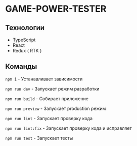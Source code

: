 # GAME-POWER-TESTER

## Технологии
- TypeScript
- React
- Redux ( RTK )

## Команды
`npm i` - Устанавливает зависимости

`npm run dev` - Запускает режим разработки

`npm run build` - Собирает приложение

`npm run preview` - Запускает production режим

`npm run lint` - Запускает проверку кода

`npm run lint:fix` - Запускает проверку кода и исправляет

`npm run test` - Запускает тесты
